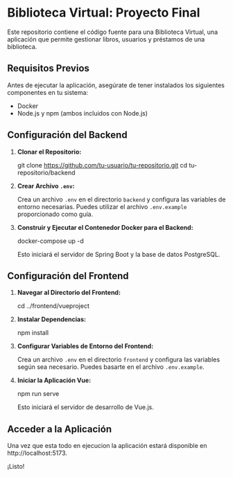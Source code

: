 # Biblioteca Virtual: Proyecto Final

Este repositorio contiene el código fuente para una Biblioteca Virtual, una aplicación que permite gestionar libros, usuarios y préstamos de una biblioteca.

## Requisitos Previos

Antes de ejecutar la aplicación, asegúrate de tener instalados los siguientes componentes en tu sistema:

- Docker
- Node.js y npm (ambos incluidos con Node.js)

## Configuración del Backend

1. **Clonar el Repositorio:**

    git clone https://github.com/tu-usuario/tu-repositorio.git
    cd tu-repositorio/backend

2. **Crear Archivo `.env`:**

    Crea un archivo `.env` en el directorio `backend` y configura las variables de entorno necesarias. Puedes utilizar el archivo `.env.example` proporcionado como guía.

3. **Construir y Ejecutar el Contenedor Docker para el Backend:**
   
    
    docker-compose up -d

    Esto iniciará el servidor de Spring Boot y la base de datos PostgreSQL.

## Configuración del Frontend

1. **Navegar al Directorio del Frontend:**

    
    cd ../frontend/vueproject
  

2. **Instalar Dependencias:**

   
    npm install
  

3. **Configurar Variables de Entorno del Frontend:**

    Crea un archivo `.env` en el directorio `frontend` y configura las variables según sea necesario. Puedes basarte en el archivo `.env.example`.

4. **Iniciar la Aplicación Vue:**

    
    npm run serve
    

    Esto iniciará el servidor de desarrollo de Vue.js.

## Acceder a la Aplicación

Una vez que esta todo en ejecucion la aplicación estará disponible en http://localhost:5173.

¡Listo! 

